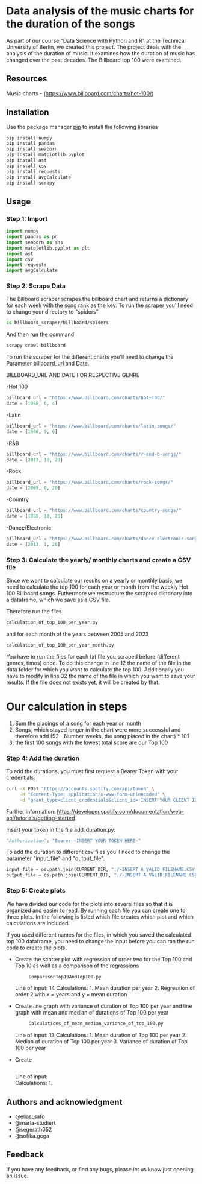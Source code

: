 # Data analysis of the music charts for the duration of the songs
As part of our course "Data Science with Python and R" at the Technical University of Berlin, we created this project.
The project deals with the analysis of the duration of music. It examines how the duration of music has changed over the past decades. The Billboard top 100 were examined.

## Resources
Music charts - (https://www.billboard.com/charts/hot-100/)


## Installation
Use the package manager [pip](https://pip.pypa.io/en/stable/) to install the following libraries

```bash
pip install numpy
pip install pandas
pip install seaborn
pip install matplotlib.pyplot
pip install ast
pip install csv
pip install requests
pip install avgCalculate
pip install scrapy
```

## Usage
### Step 1: Import 

```python
import numpy 
import pandas as pd 
import seaborn as sns
import matplotlib.pyplot as plt
import ast
import csv
import requests
import avgCalculate
```
### Step 2: Scrape Data
The Billboard scraper scrapes the billboard chart and returns a dictionary for each week with the song rank as the key.
To run the scraper you'll need to change your directory to "spiders"
```bash
cd billboard_scraper/billboard/spiders 
```
And then run the command 
```bash
scrapy crawl billboard
```
To run the scraper for the different charts you'll need to change the Parameter billboard_url and Date.

BILLBOARD_URL AND DATE FOR RESPECTIVE GENRE

-Hot 100
```python
billboard_url = "https://www.billboard.com/charts/hot-100/"
date = [1958, 8, 4]
```

-Latin
```python
billboard_url = "https://www.billboard.com/charts/latin-songs/"
date = [1986, 9, 6]
```
-R&B
```python
billboard_url = "https://www.billboard.com/charts/r-and-b-songs/"
date = [2012, 10, 20]
```
-Rock
```python
billboard_url = "https://www.billboard.com/charts/rock-songs/"
date = [2009, 6, 20]
```
-Country
```python
billboard_url = "https://www.billboard.com/charts/country-songs/"
date = [1958, 10, 20]
```
-Dance/Electronic
```python
billboard_url = "https://www.billboard.com/charts/dance-electronic-songs/"
date = [2013, 1, 26]
```


### Step 3: Calculate the yearly/ monthly charts and create a CSV file

Since we want to calculate our results on a yearly or monthly basis, we need to
calculate the top 100 for each year or month from the weekly Hot 100 Billboard songs. 
Futhermore we restructure the scrapted dictonary into a dataframe, which we save 
as a CSV file. 

Therefore run the files 
```bash
calculation_of_top_100_per_year.py
```
and for each month of the years between 2005 and 2023 
```bash
calculation_of_top_100_per_year_month.py 
```
You have to run the files for each txt file you scraped before (different genres, times) once.
To do this change in line 12 the name of the file in the data folder for which you want to calculate the top 100. 
Additionally you have to modify in line 32 the name of the file in which you want to save your results. 
If the file does not exists yet, it will be created by that.

# Our calculation in steps 
 1. Sum the placings of a song for each year or month 
 2. Songs, which stayed longer in the chart were more successful and therefore add (52 - Number weeks, the song placed in the chart) * 101 
 3. the first 100 songs with the lowest total score are our Top 100 

### Step 4: Add the duration
To add the durations, you must first request a Bearer Token with your credentials:

```bash
curl -X POST "https://accounts.spotify.com/api/token" \
     -H "Content-Type: application/x-www-form-urlencoded" \
     -d "grant_type=client_credentials&client_id=-INSERT YOUR CLIENT ID HERE-&client_secret=-INSERT YOUR CLIENT SECRET HERE-"
```
Further information: https://developer.spotify.com/documentation/web-api/tutorials/getting-started

Insert your token in the file add_duration.py:
```python
"Authorization": "Bearer -INSERT YOUR TOKEN HERE-"
```

To add the duration to different csv files you'll need to change the parameter "input_file" and "output_file".
```python
input_file = os.path.join(CURRENT_DIR, "./-INSERT A VALID FILENAME.CSV-")
output_file = os.path.join(CURRENT_DIR, "./-INSERT A VALID FILENAME.CSV-")
```

### Step 5: Create plots

We have divided our code for the plots into several files so that it is organized and easier to read. By running each file you can create one to three plots. 
In the following is listed which file creates which plot and which calculations are included. 

If you used different names for the files, in which you saved the calculated top 100 dataframe, 
you need to change the input before you can ran the run code to create the plots. 

- Create the scatter plot with regression of order two for the Top 100 and Top 10 as well as a comparison of the regressions 
     ```bash
          ComparisonTop10AndTop100.py 
     ```
     Line of input: 14
     Calculations: 
      1. Mean duration per year 
      2. Regression of order 2 with x = years and y = mean duration 

- Create line graph with variance of duration of Top 100 per year and line graph with mean and median of durations of Top 100 per year 
     ```bash
          Calculations_of_mean_median_variance_of_top_100.py 
     ```
     Line of input:  13 
     Calculations: 
      1. Mean duration of Top 100  per year 
      2. Median of duration of Top 100  per year 
      3. Variance of duration of Top 100 per year

- Create 
     ```bash

     ```
     Line of input:  
     Calculations: 
      1. 



## Authors and acknowledgment
- @elias_safo
- @marla-studiert
- @segerath052
- @sofika.gega


## Feedback
If you have any feedback, or find any bugs, please let us know just opening an issue.
